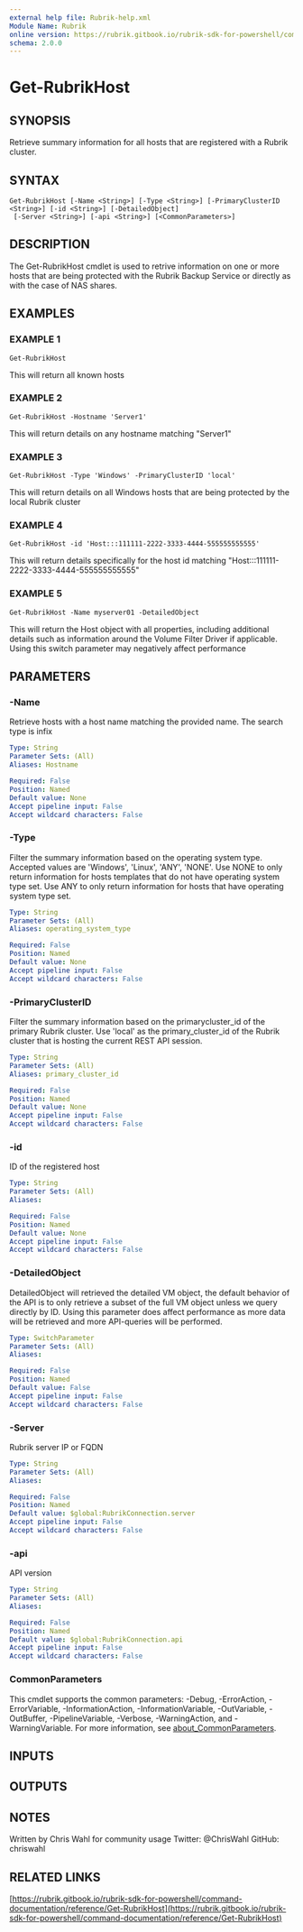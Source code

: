 ```yaml
---
external help file: Rubrik-help.xml
Module Name: Rubrik
online version: https://rubrik.gitbook.io/rubrik-sdk-for-powershell/command-documentation/reference/Get-RubrikHost
schema: 2.0.0
---
```


# Get-RubrikHost

## SYNOPSIS
Retrieve summary information for all hosts that are registered with a Rubrik cluster.

## SYNTAX

```
Get-RubrikHost [-Name <String>] [-Type <String>] [-PrimaryClusterID <String>] [-id <String>] [-DetailedObject]
 [-Server <String>] [-api <String>] [<CommonParameters>]
```

## DESCRIPTION
The Get-RubrikHost cmdlet is used to retrive information on one or more hosts that are being protected with the Rubrik Backup Service or directly as with the case of NAS shares.

## EXAMPLES

### EXAMPLE 1
```
Get-RubrikHost
```

This will return all known hosts

### EXAMPLE 2
```
Get-RubrikHost -Hostname 'Server1'
```

This will return details on any hostname matching "Server1"

### EXAMPLE 3
```
Get-RubrikHost -Type 'Windows' -PrimaryClusterID 'local'
```

This will return details on all Windows hosts that are being protected by the local Rubrik cluster

### EXAMPLE 4
```
Get-RubrikHost -id 'Host:::111111-2222-3333-4444-555555555555'
```

This will return details specifically for the host id matching "Host:::111111-2222-3333-4444-555555555555"

### EXAMPLE 5
```
Get-RubrikHost -Name myserver01 -DetailedObject
```

This will return the Host object with all properties, including additional details such as information around the Volume Filter Driver if applicable.
Using this switch parameter may negatively affect performance

## PARAMETERS

### -Name
Retrieve hosts with a host name matching the provided name.
The search type is infix

```yaml
Type: String
Parameter Sets: (All)
Aliases: Hostname

Required: False
Position: Named
Default value: None
Accept pipeline input: False
Accept wildcard characters: False
```

### -Type
Filter the summary information based on the operating system type.
Accepted values are 'Windows', 'Linux', 'ANY', 'NONE'.
Use NONE to only return information for hosts templates that do not have operating system type set.
Use ANY to only return information for hosts that have operating system type set.

```yaml
Type: String
Parameter Sets: (All)
Aliases: operating_system_type

Required: False
Position: Named
Default value: None
Accept pipeline input: False
Accept wildcard characters: False
```

### -PrimaryClusterID
Filter the summary information based on the primarycluster_id of the primary Rubrik cluster.
Use 'local' as the primary_cluster_id of the Rubrik cluster that is hosting the current REST API session.

```yaml
Type: String
Parameter Sets: (All)
Aliases: primary_cluster_id

Required: False
Position: Named
Default value: None
Accept pipeline input: False
Accept wildcard characters: False
```

### -id
ID of the registered host

```yaml
Type: String
Parameter Sets: (All)
Aliases:

Required: False
Position: Named
Default value: None
Accept pipeline input: False
Accept wildcard characters: False
```

### -DetailedObject
DetailedObject will retrieved the detailed VM object, the default behavior of the API is to only retrieve a subset of the full VM object unless we query directly by ID.
Using this parameter does affect performance as more data will be retrieved and more API-queries will be performed.

```yaml
Type: SwitchParameter
Parameter Sets: (All)
Aliases:

Required: False
Position: Named
Default value: False
Accept pipeline input: False
Accept wildcard characters: False
```

### -Server
Rubrik server IP or FQDN

```yaml
Type: String
Parameter Sets: (All)
Aliases:

Required: False
Position: Named
Default value: $global:RubrikConnection.server
Accept pipeline input: False
Accept wildcard characters: False
```

### -api
API version

```yaml
Type: String
Parameter Sets: (All)
Aliases:

Required: False
Position: Named
Default value: $global:RubrikConnection.api
Accept pipeline input: False
Accept wildcard characters: False
```

### CommonParameters
This cmdlet supports the common parameters: -Debug, -ErrorAction, -ErrorVariable, -InformationAction, -InformationVariable, -OutVariable, -OutBuffer, -PipelineVariable, -Verbose, -WarningAction, and -WarningVariable. For more information, see [about_CommonParameters](http://go.microsoft.com/fwlink/?LinkID=113216).

## INPUTS

## OUTPUTS

## NOTES
Written by Chris Wahl for community usage
Twitter: @ChrisWahl
GitHub: chriswahl

## RELATED LINKS

[https://rubrik.gitbook.io/rubrik-sdk-for-powershell/command-documentation/reference/Get-RubrikHost](https://rubrik.gitbook.io/rubrik-sdk-for-powershell/command-documentation/reference/Get-RubrikHost)

